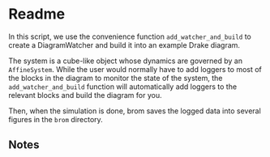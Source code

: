 # Readme

In this script, we use the convenience function
`add_watcher_and_build` to create a DiagramWatcher and build it into an example Drake diagram.

The system is a cube-like object whose dynamics are governed
by an `AffineSystem`. While the user would normally have to add loggers
to most of the blocks in the diagram to monitor the state of the system,
the `add_watcher_and_build` function will automatically add loggers to the
relevant blocks and build the diagram for you.

Then, when the simulation is done, brom saves the logged data
into several figures in the `brom` directory.
## Notes

